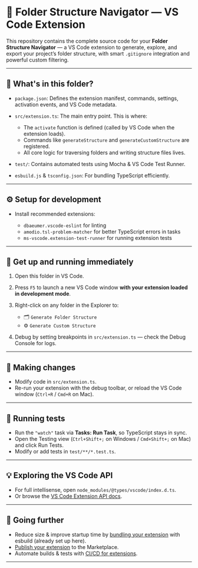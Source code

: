 # 📁 Folder Structure Navigator — VS Code Extension

This repository contains the complete source code for your **Folder Structure Navigator** — a VS Code extension to generate, explore, and export your project’s folder structure, with smart `.gitignore` integration and powerful custom filtering.

---

## 🚀 What's in this folder?

* `package.json`:
  Defines the extension manifest, commands, settings, activation events, and VS Code metadata.

* `src/extension.ts`:
  The main entry point. This is where:

  * The `activate` function is defined (called by VS Code when the extension loads).
  * Commands like `generateStructure` and `generateCustomStructure` are registered.
  * All core logic for traversing folders and writing structure files lives.

* `test/`:
  Contains automated tests using Mocha & VS Code Test Runner.

* `esbuild.js` & `tsconfig.json`:
  For bundling TypeScript efficiently.

---

## ⚙ Setup for development

* Install recommended extensions:

  * `dbaeumer.vscode-eslint` for linting
  * `amodio.tsl-problem-matcher` for better TypeScript errors in tasks
  * `ms-vscode.extension-test-runner` for running extension tests

---

## 🚀 Get up and running immediately

1. Open this folder in VS Code.

2. Press `F5` to launch a new VS Code window **with your extension loaded in development mode**.

3. Right-click on any folder in the Explorer to:

   * 🗂 `Generate Folder Structure`
   * ⚙ `Generate Custom Structure`

4. Debug by setting breakpoints in `src/extension.ts` — check the Debug Console for logs.

---

## 🔄 Making changes

* Modify code in `src/extension.ts`.
* Re-run your extension with the debug toolbar, or reload the VS Code window (`Ctrl+R` / `Cmd+R` on Mac).

---

## 🧪 Running tests

* Run the `"watch"` task via **Tasks: Run Task**, so TypeScript stays in sync.
* Open the Testing view (`Ctrl+Shift+;` on Windows / `Cmd+Shift+;` on Mac) and click Run Tests.
* Modify or add tests in `test/**/*.test.ts`.

---

## 💡 Exploring the VS Code API

* For full intellisense, open `node_modules/@types/vscode/index.d.ts`.
* Or browse the [VS Code Extension API docs](https://code.visualstudio.com/api).

---

## 🚀 Going further

* Reduce size & improve startup time by [bundling your extension](https://code.visualstudio.com/api/working-with-extensions/bundling-extension) with esbuild (already set up here).
* [Publish your extension](https://code.visualstudio.com/api/working-with-extensions/publishing-extension) to the Marketplace.
* Automate builds & tests with [CI/CD for extensions](https://code.visualstudio.com/api/working-with-extensions/continuous-integration).

---
